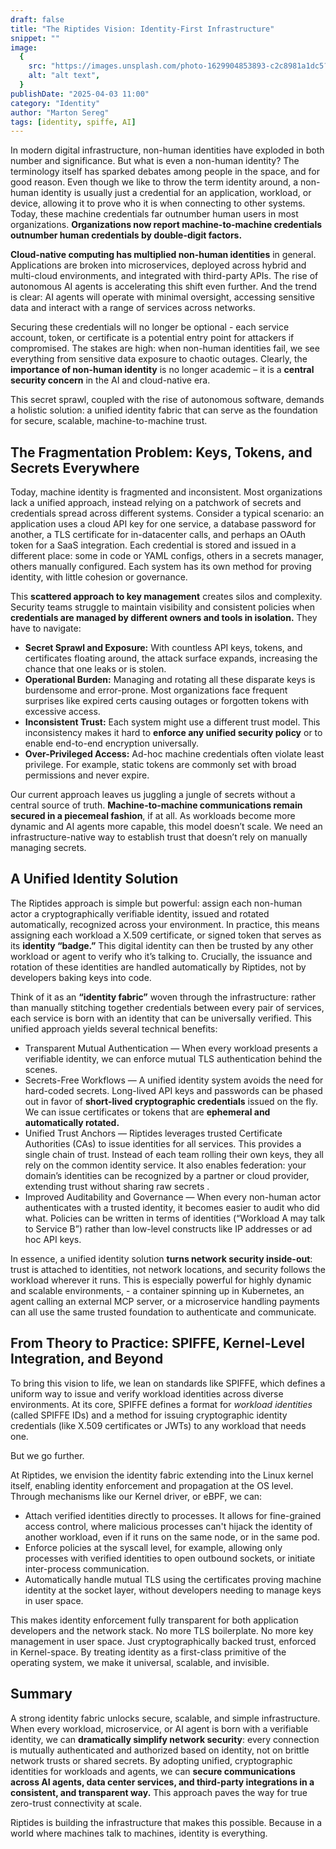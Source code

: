 ```yaml
---
draft: false
title: "The Riptides Vision: Identity-First Infrastructure"
snippet: ""
image:
  {
    src: "https://images.unsplash.com/photo-1629904853893-c2c8981a1dc5?fit=crop&w=600&h=335",
    alt: "alt text",
  }
publishDate: "2025-04-03 11:00"
category: "Identity"
author: "Marton Sereg"
tags: [identity, spiffe, AI]
---
```

  
In modern digital infrastructure, non-human identities have exploded in both number and significance. But what is even a non-human identity? The terminology itself has sparked debates among people in the space, and for good reason. Even though we like to throw the term identity around, a non-human identity is usually just a credential for an application, workload, or device, allowing it to prove who it is when connecting to other systems. Today, these machine credentials far outnumber human users in most organizations. **Organizations now report machine-to-machine credentials outnumber human credentials by double-digit factors.**

**Cloud-native computing has multiplied non-human identities** in general. Applications are broken into microservices, deployed across hybrid and multi-cloud environments, and integrated with third-party APIs. The rise of autonomous AI agents is accelerating this shift even further. And the trend is clear: AI agents will operate with minimal oversight, accessing sensitive data and interact with a range of services across networks.

  
Securing these credentials will no longer be optional - each service account, token, or certificate is a potential entry point for attackers if compromised. The stakes are high: when non-human identities fail, we see everything from sensitive data exposure to chaotic outages. Clearly, the **importance of non-human identity** is no longer academic – it is a **central security concern** in the AI and cloud-native era.

This secret sprawl, coupled with the rise of autonomous software, demands a holistic solution: a unified identity fabric that can serve as the foundation for secure, scalable, machine-to-machine trust.  
  
## The Fragmentation Problem: Keys, Tokens, and Secrets Everywhere

Today, machine identity is fragmented and inconsistent. Most organizations lack a unified approach, instead relying on a patchwork of secrets and credentials spread across different systems. Consider a typical scenario: an application uses a cloud API key for one service, a database password for another, a TLS certificate for in-datacenter calls, and perhaps an OAuth token for a SaaS integration. Each credential is stored and issued in a different place: some in code or YAML configs, others in a secrets manager, others manually configured. Each system has its own method for proving identity, with little cohesion or governance.

This **scattered approach to key management** creates silos and complexity. Security teams struggle to maintain visibility and consistent policies when **credentials are managed by different owners and tools in isolation.** They have to navigate:


- **Secret Sprawl and Exposure:** With countless API keys, tokens, and certificates floating around, the attack surface expands, increasing the chance that one leaks or is stolen.
- **Operational Burden:** Managing and rotating all these disparate keys is burdensome and error-prone. Most organizations face frequent surprises like expired certs causing outages or forgotten tokens with excessive access.
- **Inconsistent Trust:** Each system might use a different trust model. This inconsistency makes it hard to **enforce any unified security policy** or to enable end-to-end encryption universally.
- **Over-Privileged Access:** Ad-hoc machine credentials often violate least privilege. For example, static tokens are commonly set with broad permissions and never expire.

Our current approach leaves us juggling a jungle of secrets without a central source of truth. **Machine-to-machine communications remain secured in a piecemeal fashion**, if at all. As workloads become more dynamic and AI agents more capable, this model doesn’t scale. We need an infrastructure-native way to establish trust that doesn’t rely on manually managing secrets.  
  
## A Unified Identity Solution
  
The Riptides approach is simple but powerful: assign each non-human actor a cryptographically verifiable identity, issued and rotated automatically, recognized across your environment. In practice, this means assigning each workload a X.509 certificate, or signed token that serves as its **identity “badge.”** This digital identity can then be trusted by any other workload or agent to verify who it’s talking to. Crucially, the issuance and rotation of these identities are handled automatically by Riptides, not by developers baking keys into code.

  
Think of it as an **“identity fabric”** woven through the infrastructure: rather than manually stitching together credentials between every pair of services, each service is born with an identity that can be universally verified. This unified approach yields several technical benefits:  
  
- Transparent Mutual Authentication — When every workload presents a verifiable identity, we can enforce mutual TLS authentication behind the scenes.  
- Secrets-Free Workflows — A unified identity system avoids the need for hard-coded secrets. Long-lived API keys and passwords can be phased out in favor of **short-lived cryptographic credentials** issued on the fly. We can issue certificates or tokens that are **ephemeral and automatically rotated.**  
- Unified Trust Anchors — Riptides leverages trusted Certificate Authorities (CAs) to issue identities for all services. This provides a single chain of trust. Instead of each team rolling their own keys, they all rely on the common identity service. It also enables federation: your domain’s identities can be recognized by a partner or cloud provider, extending trust without sharing raw secrets .  
- Improved Auditability and Governance — When every non-human actor authenticates with a trusted identity, it becomes easier to audit who did what. Policies can be written in terms of identities (“Workload A may talk to Service B”) rather than low-level constructs like IP addresses or ad hoc API keys.  
  
In essence, a unified identity solution **turns network security inside-out**: trust is attached to identities, not network locations, and security follows the workload wherever it runs. This is especially powerful for highly dynamic and scalable environments, - a container spinning up in Kubernetes, an agent calling an external MCP server, or a microservice handling payments can all use the same trusted foundation to authenticate and communicate.  


## From Theory to Practice: SPIFFE, Kernel-Level Integration, and Beyond
  
To bring this vision to life, we lean on standards like SPIFFE, which defines a uniform way to issue and verify workload identities across diverse environments. At its core, SPIFFE defines a format for *workload identities* (called SPIFFE IDs) and a method for issuing cryptographic identity credentials (like X.509 certificates or JWTs) to any workload that needs one.  
  
But we go further.  
  
At Riptides, we envision the identity fabric extending into the Linux kernel itself, enabling identity enforcement and propagation at the OS level. Through mechanisms like our Kernel driver, or eBPF, we can:  
  
- Attach verified identities directly to processes. It allows for fine-grained access control, where malicious processes can't hijack the identity of another workload, even if it runs on the same node, or in the same pod.  
- Enforce policies at the syscall level, for example, allowing only processes with verified identities to open outbound sockets, or initiate inter-process communication.  
- Automatically handle mutual TLS using the certificates proving machine identity at the socket layer, without developers needing to manage keys in user space.  
  
This makes identity enforcement fully transparent for both application developers and the network stack. No more TLS boilerplate. No more key management in user space. Just cryptographically backed trust, enforced in Kernel-space. By treating identity as a first-class primitive of the operating system, we make it universal, scalable, and invisible.  
  
## Summary
  
A strong identity fabric unlocks secure, scalable, and simple infrastructure. When every workload, microservice, or AI agent is born with a verifiable identity, we can **dramatically simplify network security**: every connection is mutually authenticated and authorized based on identity, not on brittle network trusts or shared secrets.  By adopting unified, cryptographic identities for workloads and agents, we can **secure communications across AI agents, data center services, and third-party integrations in a consistent, and transparent way.** This approach paves the way for true zero-trust connectivity at scale.  
  
Riptides is building the infrastructure that makes this possible. Because in a world where machines talk to machines, identity is everything.

